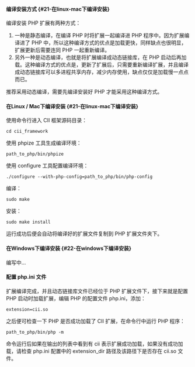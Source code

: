 #### 编译安装方式 {#21-在linux-mac下编译安装}

编译安装 PHP 扩展有两种方式：

1. 一种是静态编译，在编译 PHP 时将扩展一起编译进 PHP 程序中。因为扩展编译进了 PHP 中，所以这种编译方式的优点是加载更快，同样缺点也很明显，扩展更新后需要连同 PHP 一起重新编译。
2. 另外一种是动态编译，也就是将扩展编译成动态链接库，在 PHP 启动后再加载。这种编译方式的优点是，更新了扩展后，只需要重新编译扩展，并且编译成动态链接库可以多进程共享内存，减少内存使用，缺点仅仅是加载慢一点点而已。

推荐采用动态编译，需要先编译安装好 PHP 才能采用这种编译方式。

#### 在Linux / Mac下编译安装 {#21-在linux-mac下编译安装}

使用命令行进入 CII 框架源码目录：

```
cd cii_framework
```

使用 phpize 工具生成编译环境：

```
path_to_php/bin/phpize
```

使用 configure 工具配置编译环境：

```
./configure --with-php-config=path_to_php/bin/php-config
```

编译：

```
sudo make
```

安装：

```
sudo make install
```

运行成功后便会自动将编译好的扩展文件复制到 PHP 扩展文件夹下。

#### 在Windows下编译安装 {#22-在windows下编译安装}

编写中...

#### 配置 php.ini 文件

扩展编译完成，并且动态链接库文件已经位于 PHP 扩展文件下，接下来就是配置 PHP 启动时加载扩展，编辑 PHP 的配置文件 php.ini，添加：

```
extension=cii.so
```

之后便可检查一下 PHP 是否成功加载了 CII 扩展，在命令行中运行 PHP 程序：

```
path_to_php/bin/php -m
```

命令运行后如果在输出的列表中看到有 cii 表示扩展成功加载，如果没有成功加载，请检查 php.ini 配置中的 extension\_dir 路径及该路径下是否存在 cii.so 文件。



